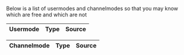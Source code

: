 Below is a list of usermodes and channelmodes so that you may know which are free and which are not

| Usermode | Type | Source |
|------|------|--------|




| Channelmode | Type | Source |
|------|------|--------|
